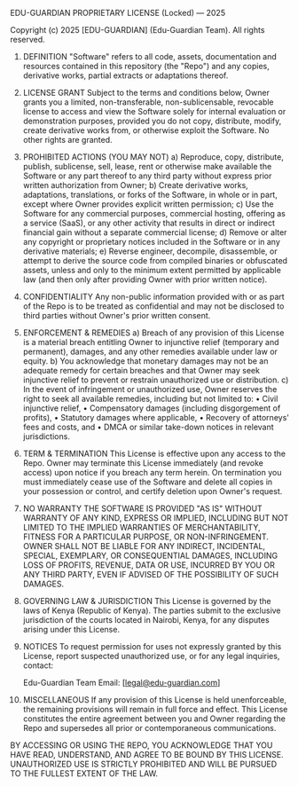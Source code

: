 EDU-GUARDIAN PROPRIETARY LICENSE (Locked) — 2025

Copyright (c) 2025 [EDU-GUARDIAN] 
(Edu-Guardian Team).
All rights reserved.

1. DEFINITION
   "Software" refers to all code, assets, documentation and resources contained
   in this repository (the "Repo") and any copies, derivative works, partial
   extracts or adaptations thereof.

2. LICENSE GRANT
   Subject to the terms and conditions below, Owner grants you a limited,
   non-transferable, non-sublicensable, revocable license to access and view
   the Software solely for internal evaluation or demonstration purposes,
   provided you do not copy, distribute, modify, create derivative works from,
   or otherwise exploit the Software. No other rights are granted.

3. PROHIBITED ACTIONS (YOU MAY NOT)
   a) Reproduce, copy, distribute, publish, sublicense, sell, lease, rent or
      otherwise make available the Software or any part thereof to any third
      party without express prior written authorization from Owner;
   b) Create derivative works, adaptations, translations, or forks of the
      Software, in whole or in part, except where Owner provides explicit
      written permission;
   c) Use the Software for any commercial purposes, commercial hosting,
      offering as a service (SaaS), or any other activity that results in
      direct or indirect financial gain without a separate commercial license;
   d) Remove or alter any copyright or proprietary notices included in the
      Software or in any derivative materials;
   e) Reverse engineer, decompile, disassemble, or attempt to derive the
      source code from compiled binaries or obfuscated assets, unless and
      only to the minimum extent permitted by applicable law (and then only
      after providing Owner with prior written notice).

4. CONFIDENTIALITY
   Any non-public information provided with or as part of the Repo is to be
   treated as confidential and may not be disclosed to third parties without
   Owner's prior written consent.

5. ENFORCEMENT & REMEDIES
   a) Breach of any provision of this License is a material breach entitling
      Owner to injunctive relief (temporary and permanent), damages, and
      any other remedies available under law or equity.
   b) You acknowledge that monetary damages may not be an adequate remedy for
      certain breaches and that Owner may seek injunctive relief to prevent or
      restrain unauthorized use or distribution.
   c) In the event of infringement or unauthorized use, Owner reserves the right
      to seek all available remedies, including but not limited to:
       • Civil injunctive relief,
       • Compensatory damages (including disgorgement of profits),
       • Statutory damages where applicable,
       • Recovery of attorneys' fees and costs, and
       • DMCA or similar take-down notices in relevant jurisdictions.

6. TERM & TERMINATION
   This License is effective upon any access to the Repo. Owner may terminate
   this License immediately (and revoke access) upon notice if you breach any
   term herein. On termination you must immediately cease use of the Software
   and delete all copies in your possession or control, and certify deletion
   upon Owner's request.

7. NO WARRANTY
   THE SOFTWARE IS PROVIDED "AS IS" WITHOUT WARRANTY OF ANY KIND, EXPRESS OR
   IMPLIED, INCLUDING BUT NOT LIMITED TO THE IMPLIED WARRANTIES OF
   MERCHANTABILITY, FITNESS FOR A PARTICULAR PURPOSE, OR NON-INFRINGEMENT.
   OWNER SHALL NOT BE LIABLE FOR ANY INDIRECT, INCIDENTAL, SPECIAL, EXEMPLARY,
   OR CONSEQUENTIAL DAMAGES, INCLUDING LOSS OF PROFITS, REVENUE, DATA OR USE,
   INCURRED BY YOU OR ANY THIRD PARTY, EVEN IF ADVISED OF THE POSSIBILITY OF
   SUCH DAMAGES.

8. GOVERNING LAW & JURISDICTION
   This License is governed by the laws of Kenya (Republic of Kenya). The
   parties submit to the exclusive jurisdiction of the courts located in
   Nairobi, Kenya, for any disputes arising under this License.

9. NOTICES
   To request permission for uses not expressly granted by this License,
   report suspected unauthorized use, or for any legal inquiries, contact:

   Edu-Guardian Team
   Email: [legal@edu-guardian.com]
   

10. MISCELLANEOUS
   If any provision of this License is held unenforceable, the remaining
   provisions will remain in full force and effect. This License constitutes
   the entire agreement between you and Owner regarding the Repo and
   supersedes all prior or contemporaneous communications.

BY ACCESSING OR USING THE REPO, YOU ACKNOWLEDGE THAT YOU HAVE READ, UNDERSTAND,
AND AGREE TO BE BOUND BY THIS LICENSE. UNAUTHORIZED USE IS STRICTLY PROHIBITED
AND WILL BE PURSUED TO THE FULLEST EXTENT OF THE LAW.
